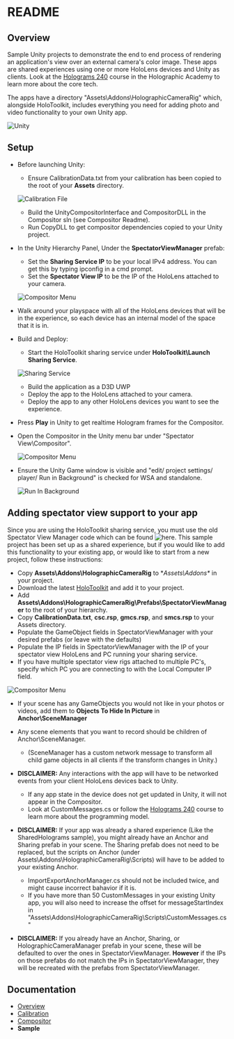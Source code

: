 # README
## Overview
Sample Unity projects to demonstrate the end to end process of rendering an application's view over an external camera's color image.  These apps are shared experiences using one or more HoloLens devices and Unity as clients.
Look at the [Holograms 240](https://developer.microsoft.com/en-us/windows/holographic/holograms_240) course in the Holographic Academy to learn more about the core tech.

The apps have a directory "Assets\Addons\HolographicCameraRig" which, alongside HoloToolkit, includes everything you need for adding photo and video functionality to your own Unity app.

![Unity](../../../DocumentationImages/Unity/Unity.png)

## Setup
+ Before launching Unity:
	+ Ensure CalibrationData.txt from your calibration has been copied to the root of your **Assets** directory.

	![Calibration File](../../../DocumentationImages/Unity/Calibration.png)

	+ Build the UnityCompositorInterface and CompositorDLL in the Compositor sln (see Compositor Readme).
	+ Run CopyDLL to get compositor dependencies copied to your Unity project.
+ In the Unity Hierarchy Panel, Under the **SpectatorViewManager** prefab:
    + Set the **Sharing Service IP** to be your local IPv4 address.  You can get this by typing ipconfig in a cmd prompt.
    + Set the **Spectator View IP** to be the IP of the HoloLens attached to your camera.
	
	![Compositor Menu](../../../DocumentationImages/Unity/SpectatorViewManager.png)
	
+ Walk around your playspace with all of the HoloLens devices that will be in the experience, so each device has an internal model of the space that it is in.
+ Build and Deploy:
    + Start the HoloToolkit sharing service under **HoloToolkit\Launch Sharing Service**.
	
	![Sharing Service](../../../DocumentationImages/Unity/SharingService.png)
	
    + Build the application as a D3D UWP
    + Deploy the app to the HoloLens attached to your camera.
    + Deploy the app to any other HoloLens devices you want to see the experience.
+ Press **Play** in Unity to get realtime Hologram frames for the Compositor.
+ Open the Compositor in the Unity menu bar under "Spectator View\Compositor".

	![Compositor Menu](../../../DocumentationImages/Unity/Compositor_MenuItem.png)

+ Ensure the Unity Game window is visible and "edit/ project settings/ player/ Run in Background" is checked for WSA and standalone.

	![Run In Background](../../../DocumentationImages/Unity/run_in_bg.png)

## Adding spectator view support to your app
Since you are using the HoloToolkit sharing service, you must use the old Spectator View Manager code which can be found ![here](https://github.com/Microsoft/MixedRealityCompanionKit/tree/5c9e832304478d408e4eb7712c4eecd7c6460c71/SpectatorView/Samples/SharedHolograms/Assets). This sample project has been set up as a shared experience, but if you would like to add this functionality to your existing app, or would like to start from a new project, follow these instructions:

+ Copy **Assets\Addons\HolographicCameraRig** to **Assets\Addons\** in your project.
+ Download the latest [HoloToolkit](https://github.com/Microsoft/HoloToolkit-Unity) and add it to your project.
+ Add **Assets\Addons\HolographicCameraRig\Prefabs\SpectatorViewManager** to the root of your hierarchy.
+ Copy **CalibrationData.txt**, **csc.rsp**, **gmcs.rsp**, and **smcs.rsp** to your Assets directory.
+ Populate the GameObject fields in SpectatorViewManager with your desired prefabs (or leave with the defaults)
+ Populate the IP fields in SpectatorViewManager with the IP of your spectator view HoloLens and PC running your sharing service.
+ If you have multiple spectator view rigs attached to multiple PC's, specify which PC you are connecting to with the Local Computer IP field.

![Compositor Menu](../../../DocumentationImages/Unity/Files.png)

+ If your scene has any GameObjects you would not like in your photos or videos, add them to **Objects To Hide In Picture** in **Anchor\SceneManager**
+ Any scene elements that you want to record should be children of Anchor\SceneManager.
    + (SceneManager has a custom network message to transform all child game objects in all clients if the transform changes in Unity.)

+ **DISCLAIMER:** Any interactions with the app will have to be networked events from your client HoloLens devices back to Unity.
    + If any app state in the device does not get updated in Unity, it will not appear in the Compositor.
    + Look at CustomMessages.cs or follow the [Holograms 240](https://developer.microsoft.com/en-us/windows/holographic/holograms_240) course to learn more about the programming model.
    
+ **DISCLAIMER:** If your app was already a shared experience (Like the SharedHolograms sample), you might already have an Anchor and Sharing prefab in your scene.  The Sharing prefab does not need to be replaced, but the scripts on Anchor (under Assets\Addons\HolographicCameraRig\Scripts) will have to be added to your existing Anchor.  
    + ImportExportAnchorManager.cs should not be included twice, and might cause incorrect bahavior if it is.
    + If you have more than 50 CustomMessages in your existing Unity app, you will also need to increase the offset for messageStartIndex in "Assets\Addons\HolographicCameraRig\Scripts\CustomMessages.cs"

+ **DISCLAIMER:** If you already have an Anchor, Sharing, or HolographicCameraManager prefab in your scene, these will be defaulted to over the ones in SpectatorViewManager.  **However** if the IPs on those prefabs do not match the IPs in SpectatorViewManager, they will be recreated with the prefabs from SpectatorViewManager.
	
	
## Documentation
+ [Overview](../README.md)
+ [Calibration](../Calibration/README.md)
+ [Compositor](../Compositor/README.md)
+ **Sample**
